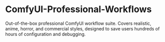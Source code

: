 # ComfyUI-Professional-Workflows
Out-of-the-box professional ComfyUI workflow suite. Covers realistic, anime, horror, and commercial styles, designed to save users hundreds of hours of configuration and debugging.

